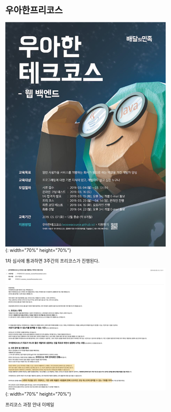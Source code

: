 # 우아한프리코스

![poster](/docs/images/techcourse_poster.jpeg){: width="70%" height="70%"}

1차 심사에 통과하면 3주간의 프리코스가 진행된다.

![poster](/docs/images/freecourse_info.png){: width="70%" height="70%"}

프리코스 과정 안내 이메일